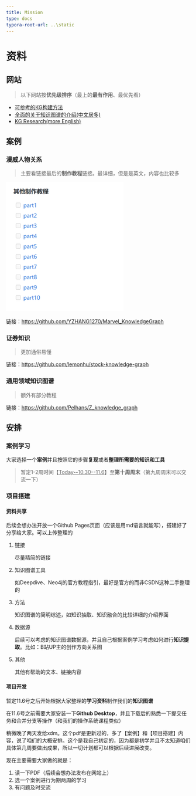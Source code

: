 ```yaml
---
title: Mission
type: docs
typora-root-url: ..\static
---
```

# 资料

## 网站

> 以下网站按**优先级排序**（最上的**最有作用**、最优先看）

- [可参考的KG构建方法](https://blog.csdn.net/xs1997/article/details/109257727)
- [全面的关于知识图谱的介绍(中文居多)](https://github.com/husthuke/awesome-knowledge-graph)
- [KG Research(more English)](https://shaoxiongji.github.io/knowledge-graphs/)

## 案例

### 漫威人物关系

> 主要看链接最后的**制作教程**链接。最详细，但是是英文，内容也比较多

<img src="/images/_index.assets/image-20221023000330408.png" alt="image-20221023000330408" style="zoom: 50%;" />

链接：https://github.com/YZHANG1270/Marvel_KnowledgeGraph

### 证券知识

> 更加通俗易懂

链接：https://github.com/lemonhu/stock-knowledge-graph

### 通用领域知识图谱

> 额外有部分教程

链接：https://github.com/Pelhans/Z_knowledge_graph

## 安排

### 案例学习

大家选择一个**案例**并且按照它的步骤**复现**或者**整理所需要的知识和工具**

> 暂定1-2周时间【<u>Today--10.30--11.6</u>】至**第十周周末**（第九周周末可以交流一下）

### 项目搭建

#### 资料共享

后续会想办法开放一个Github Pages页面（应该是用md语言就能写），搭建好了分享给大家。可以上传整理的

1. 链接

   尽量精简的链接

2. 知识图谱工具

   如Deepdive、Neo4j的官方教程指引，最好是官方的而非CSDN这种二手整理的

3. 方法

   知识图谱的简明综述，如知识抽取、知识融合的比较详细的介绍界面

4. 数据源

   后续可以考虑的知识图谱数据源，并且自己根据案例学习考虑如何进行**知识提取**。比如：B站UP主的创作方向关系图

5. 其他

   其他有帮助的文本、链接内容

#### 项目开发

暂定11.6号之后开始根据大家整理的**学习资料**制作我们的**知识图谱**

在11.6号之前需要大家安装一下**Github Desktop**，并且下载后的熟悉一下提交任务和合并分支等操作（和我们的操作系统课程类似）



稍微晚了两天发给xdm。这个pdf是更新过的，多了【案例】和【项目搭建】内容，说了咱们的大概安排。这个是我自己初定的，因为都是初学并且不太知道咱们具体第几周要做出成果，所以一切计划都可以根据后续进展改变。

现在主要需要大家做的就是：

1. 读一下PDF（后续会想办法发布在网站上）
2. 选一个案例进行为期两周的学习
3. 有问题及时交流

